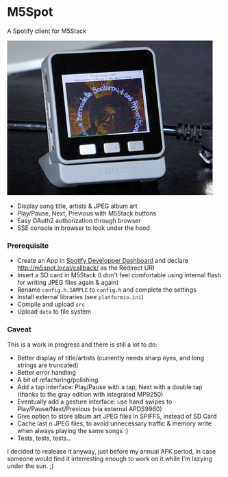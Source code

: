 # M5Spot
A Spotify client for M5Stack

![M5Spot](./doc/M5Spot.jpg)

- Display song title, artists & JPEG album art
- Play/Pause, Next, Previous with M5Stack buttons
- Easy OAuth2 authorization through browser
- SSE console in browser to look under the hood

### Prerequisite
- Create an App in [Spotify Developper Dashboard](https://developer.spotify.com/dashboard/) and declare http://m5spot.local/callback/ as the Redirect URI
- Insert a SD card in M5Stack (I don't feel comfortable using internal flash for writing JPEG files again & again)
- Rename `config.h.SAMPLE` to `config.h` and complete the settings
- Install external libraries (see `platformio.ini`)
- Compile and upload `src`
- Upload `data` to file system

### Caveat
This is a work in progress and there is still a lot to do:
- Better display of title/artists (currently needs sharp eyes, and long strings are truncated)
- Better error handling
- A bit of refactoring/polishing
- Add a tap interface: Play/Pause with a tap, Next with a double tap (thanks to the gray edition with integrated MP9250)
- Eventually add a gesture interface: use hand swipes to Play/Pause/Next/Previous (via external APDS9960)
- Give option to store album art JPEG files in SPIFFS, instead of SD Card 
- Cache last n JPEG files, to avoid unnecessary traffic & memory write when always playing the same songs :)
- Tests, tests, tests...

I decided to realease it anyway, just before my annual AFK period, in case someone would find it interresting enough
to work on it while I'm lazying under the sun. ;)


 